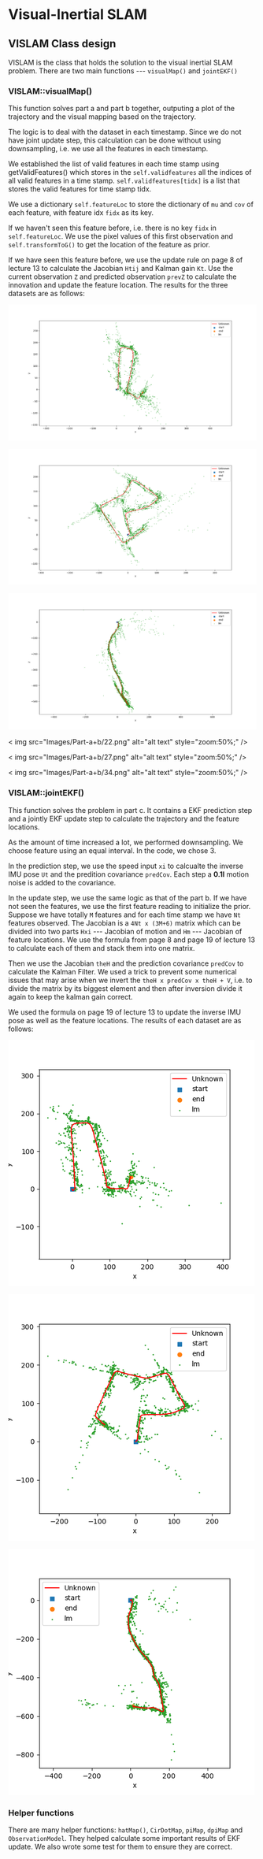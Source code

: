 # Visual-Inertial SLAM
## VISLAM Class design
VISLAM is the class that holds the solution to the visual inertial SLAM problem. There are two main functions --- `visualMap()` and `jointEKF()`
### VISLAM::visualMap()
This function solves part a and part b together, outputing a plot of the trajectory and the visual mapping based on the trajectory.

The logic is to deal with the dataset in each timestamp. Since we do not have joint update step, this calculation can be done without using downsampling, i.e. we use all the features in each timestamp.

We established the list of valid features in each time stamp using getValidFeatures() which stores in the `self.validfeatures` all the indices of all valid features in a time stamp. `self.validfeatures[tidx]` is a list that stores the valid features for time stamp tidx.

We use a dictionary `self.featureLoc` to store the dictionary of `mu` and `cov` of each feature, with feature idx `fidx` as its key.

If we haven't seen this feature before, i.e. there is no key `fidx` in `self.featureLoc`. We use the pixel values of this first observation and `self.transformToG()` to get the location of the feature as prior.

If we have seen this feature before, we use the update rule on page 8 of lecture 13 to calculate the Jacobian `Htij` and Kalman gain `Kt`. Use the current observation `Z` and predicted observation `prevZ` to calculate the innovation and update the feature location. The results for the three datasets are as follows:

![alt text](Images/Part-a+b/22.png "Dataset 22 Result")

![alt text](Images/Part-a+b/27.png "Dataset 27 Result")

![alt text](Images/Part-a+b/34.png "Dataset 34 Result")

< img src="Images/Part-a+b/22.png" alt="alt text" style="zoom:50%;" />

< img src="Images/Part-a+b/27.png" alt="alt text" style="zoom:50%;" />

< img src="Images/Part-a+b/34.png" alt="alt text" style="zoom:50%;" />
### VISLAM::jointEKF()
This function solves the problem in part c. It contains a EKF prediction step and a jointly EKF update step to calculate the trajectory and the feature locations.

As the amount of time increased a lot, we performed downsampling. We choose feature using an equal interval. In the code, we chose 3.

In the prediction step, we use the speed input `xi` to calcualte the inverse IMU pose `Ut` and the predition covariance `predCov`. Each step a **0.1I** motion noise is added to the covariance.

In the update step, we use the same logic as that of the part b. If we have not seen the features, we use the first feature reading to initialize the prior. 
Suppose we have totally `M` features and for each time stamp we have `Nt` features observed. The Jacobian is a `4Nt x (3M+6)` matrix which can be divided into two parts `Hxi` --- Jacobian of motion and `Hm` --- Jacobian of feature locations. We use the formula from page 8 and page 19 of lecture 13 to calculate each of them and stack them into one matrix.

Then we use the Jacobian `theH` and the prediction covariance `predCov` to calculate the Kalman Filter.
We used a trick to prevent some numerical issues that may arise when we invert the `theH x predCov x theH + V`, i.e. to divide the matrix by its biggest element and then after inversion divide it again to keep the kalman gain correct.

We used the formula on page 19 of lecture 13 to update the inverse IMU pose as well as the feature locations. The results of each dataset are as follows:

![alt text](Images/Part-C/22.png "Dataset 22 Result")

![alt text](Images/Part-C/27.png "Dataset 27 Result")

![alt text](Images/Part-C/34.png "Dataset 34 Result")

### Helper functions
There are many helper functions: `hatMap()`, `CirDotMap`, `piMap`, `dpiMap` and `ObservationModel`. They helped calculate some important results of EKF update. We also wrote some test for them to ensure they are correct.